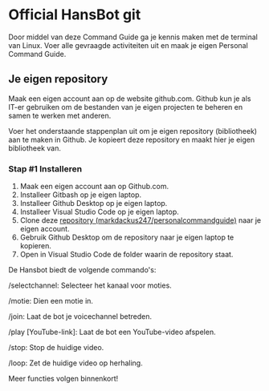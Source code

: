 # Official HansBot git
Door middel van deze Command Guide ga je kennis maken met de terminal van Linux. Voer alle gevraagde activiteiten uit en maak je eigen Personal Command Guide.

## Je eigen repository
Maak een eigen account aan op de website github.com. Github kun je als IT-er gebruiken om de bestanden van je eigen projecten te beheren en samen te werken met anderen.

Voer het onderstaande stappenplan uit om je eigen repository (bibliotheek) aan te maken in Github. Je kopieert deze repository en maakt hier je eigen bibliotheek van.


### Stap #1 Installeren
1. Maak een eigen account aan op Github.com.
2. Installeer Gitbash op je eigen laptop.
3. Installeer Github Desktop op je eigen laptop.
4. Installeer Visual Studio Code op je eigen laptop.
5. Clone deze [repository (markdackus247/personalcommandguide)](https://github.com/markdackus247/personalcommandguide.git) naar je eigen account. 
6. Gebruik Github Desktop om de repository naar je eigen laptop te kopieren.
7. Open in Visual Studio Code de folder waarin de repository staat.

De Hansbot biedt de volgende commando's:

/selectchannel: Selecteer het kanaal voor moties.

/motie: Dien een motie in.

/join: Laat de bot je voicechannel betreden.

/play [YouTube-link]: Laat de bot een YouTube-video afspelen.

/stop: Stop de huidige video.

/loop: Zet de huidige video op herhaling.

Meer functies volgen binnenkort!
